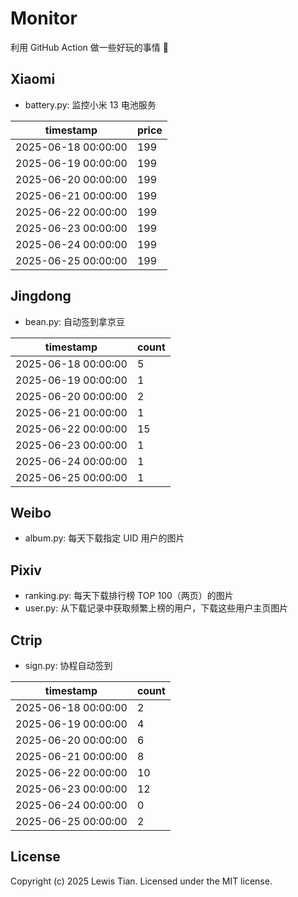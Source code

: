 # Monitor

利用 GitHub Action 做一些好玩的事情 🤣

## Xiaomi

- battery.py: 监控小米 13 电池服务

<!-- xiaomi13battery-start -->

| timestamp | price |
| --- | --- |
| 2025-06-18 00:00:00 | 199 |
| 2025-06-19 00:00:00 | 199 |
| 2025-06-20 00:00:00 | 199 |
| 2025-06-21 00:00:00 | 199 |
| 2025-06-22 00:00:00 | 199 |
| 2025-06-23 00:00:00 | 199 |
| 2025-06-24 00:00:00 | 199 |
| 2025-06-25 00:00:00 | 199 |

<!-- xiaomi13battery-end -->

## Jingdong

- bean.py: 自动签到拿京豆

<!-- jingdongbean-start -->

| timestamp | count |
| --- | --- |
| 2025-06-18 00:00:00 | 5 |
| 2025-06-19 00:00:00 | 1 |
| 2025-06-20 00:00:00 | 2 |
| 2025-06-21 00:00:00 | 1 |
| 2025-06-22 00:00:00 | 15 |
| 2025-06-23 00:00:00 | 1 |
| 2025-06-24 00:00:00 | 1 |
| 2025-06-25 00:00:00 | 1 |

<!-- jingdongbean-end -->

## Weibo

- album.py: 每天下载指定 UID 用户的图片

## Pixiv

- ranking.py: 每天下载排行榜 TOP 100（两页）的图片
- user.py: 从下载记录中获取频繁上榜的用户，下载这些用户主页图片

## Ctrip

- sign.py: 协程自动签到

<!-- ctrip_sign-start -->

| timestamp | count |
| --- | --- |
| 2025-06-18 00:00:00 | 2 |
| 2025-06-19 00:00:00 | 4 |
| 2025-06-20 00:00:00 | 6 |
| 2025-06-21 00:00:00 | 8 |
| 2025-06-22 00:00:00 | 10 |
| 2025-06-23 00:00:00 | 12 |
| 2025-06-24 00:00:00 | 0 |
| 2025-06-25 00:00:00 | 2 |

<!-- ctrip_sign-end -->

## License

Copyright (c) 2025 Lewis Tian. Licensed under the MIT license.
